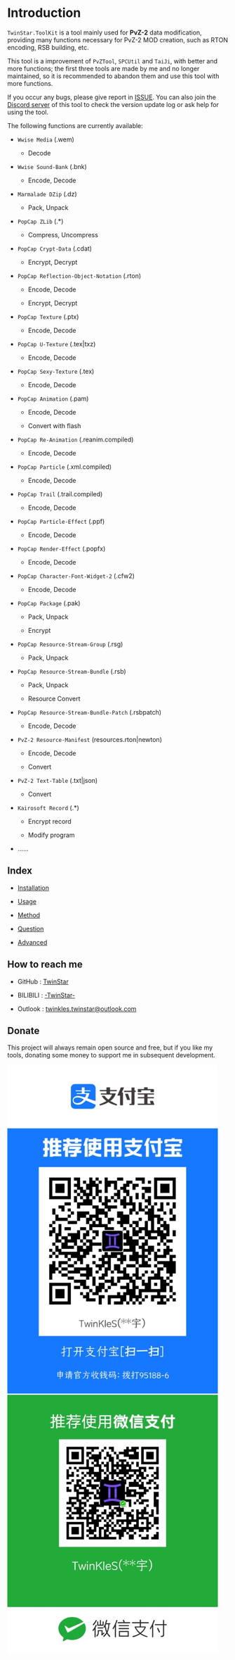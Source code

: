 # Introduction

`TwinStar.ToolKit` is a tool mainly used for **PvZ-2** data modification, providing many functions necessary for PvZ-2 MOD creation, such as RTON encoding, RSB building, etc.

This tool is a improvement of `PvZTool`, `SPCUtil` and `TaiJi`, with better and more functions; the first three tools are made by me and no longer maintained, so it is recommended to abandon them and use this tool with more functions.

If you occur any bugs, please give report in [ISSUE](https://github.com/twinkles-twinstar/TwinStar.ToolKit/issues). You can also join the [Discord server](https://discord.com/invite/v7qvttSX8K) of this tool to check the version update log or ask help for using the tool.

The following functions are currently available:

* `Wwise Media` (.wem)
	
	* Decode

* `Wwise Sound-Bank` (.bnk)
	
	* Encode, Decode

* `Marmalade DZip` (.dz)
	
	* Pack, Unpack

* `PopCap ZLib` (.*)
	
	* Compress, Uncompress

* `PopCap Crypt-Data` (.cdat)
	
	* Encrypt, Decrypt

* `PopCap Reflection-Object-Notation` (.rton)
	
	* Encode, Decode
	
	* Encrypt, Decrypt

* `PopCap Texture` (.ptx)
	
	* Encode, Decode

* `PopCap U-Texture` (.tex|txz)
	
	* Encode, Decode

* `PopCap Sexy-Texture` (.tex)
	
	* Encode, Decode

* `PopCap Animation` (.pam)
	
	* Encode, Decode
	
	* Convert with flash

* `PopCap Re-Animation` (.reanim.compiled)
	
	* Encode, Decode

* `PopCap Particle` (.xml.compiled)
	
	* Encode, Decode

* `PopCap Trail` (.trail.compiled)
	
	* Encode, Decode

* `PopCap Particle-Effect` (.ppf)
	
	* Encode, Decode

* `PopCap Render-Effect` (.popfx)
	
	* Encode, Decode

* `PopCap Character-Font-Widget-2` (.cfw2)
	
	* Encode, Decode

* `PopCap Package` (.pak)
	
	* Pack, Unpack
	
	* Encrypt

* `PopCap Resource-Stream-Group` (.rsg)
	
	* Pack, Unpack

* `PopCap Resource-Stream-Bundle` (.rsb)
	
	* Pack, Unpack
	
	* Resource Convert

* `PopCap Resource-Stream-Bundle-Patch` (.rsbpatch)
	
	* Encode, Decode

* `PvZ-2 Resource-Manifest` (resources.rton|newton)
	
	* Encode, Decode
	
	* Convert

* `PvZ-2 Text-Table` (.txt|json)
	
	* Convert

* `Kairosoft Record` (.*)
	
	* Encrypt record
	
	* Modify program

* ......

## Index

* [Installation](./installation.md)

* [Usage](./usage.md)

* [Method](./method.md)

* [Question](./question.md)

* [Advanced](./advanced.md)

## How to reach me

* GitHub : [TwinStar](https://github.com/twinkles-twinstar/)

* BILIBILI : [-TwinStar-](https://space.bilibili.com/12258540)

* Outlook : twinkles.twinstar@outlook.com

## Donate

This project will always remain open source and free, but if you like my tools, donating some money to support me in subsequent development.

![Alipay](../image/donate/alipay.jpg "Alipay")
![WeChat](../image/donate/wechat.jpg "WeChat")
